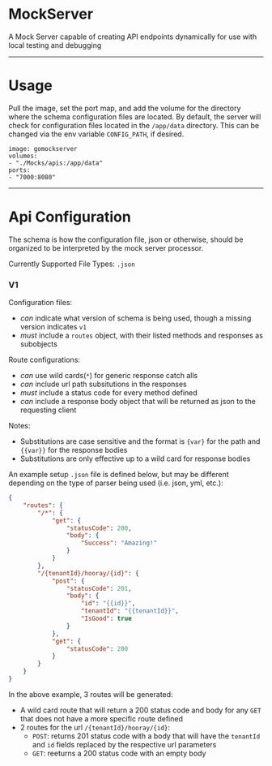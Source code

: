 # MockServer
A Mock Server capable of creating API endpoints dynamically for use with local testing and debugging

---

# Usage
Pull the image, set the port map, and add the volume for the directory where the schema configuration files are located. By default, the server will check for configuration files located in the `/app/data` directory. This can be changed via the env variable `CONFIG_PATH`, if desired.

    image: gomockserver
    volumes:
    - "./Mocks/apis:/app/data"
    ports:
    - "7000:8080"

---

# Api Configuration

The schema is how the configuration file, json or otherwise, should be organized to be interpreted by the mock server processor.

Currently Supported File Types: `.json`

### V1

Configuration files:
- _can_ indicate what version of schema is being used, though a missing version indicates `v1`
- _must_ include a `routes` object, with their listed methods and responses as subobjects

Route configurations:
- _can_ use wild cards(`*`) for generic response catch alls
- _can_ include url path subsitutions in the responses
- _must_ include a status code for every method defined
- _can_ include a response body object that will be returned as json to the requesting client

Notes:
 - Substitutions are case sensitive and the format is `{var}` for the path and `{{var}}` for the response bodies
 - Substitutions are only effective up to a wild card for response bodies

An example setup `.json` file is defined below, but may be different depending on the type of parser being used (i.e. json, yml, etc.):

```json
{
    "routes": {
        "/*": {
            "get": {
                "statusCode": 200,
                "body": {
                    "Success": "Amazing!"
                }
            }
        },
        "/{tenantId}/hooray/{id}": {
            "post": {
                "statusCode": 201,
                "body": {
                    "id": "{{id}}",
                    "tenantId": "{{tenantId}}",
                    "IsGood": true
                }
            },
            "get": {
                "statusCode": 200
            }
        }
    }
}
```

In the above example, 3 routes will be generated:
 - A wild card route that will return a 200 status code and body for any `GET` that does not have a more specific route defined
 - 2 routes for the url `/{tenantId}/hooray/{id}`:
   - `POST`: returns 201 status code with a body that will have the `tenantId` and `id` fields replaced by the respective url parameters
   - `GET`: reeturns a 200 status code with an empty body